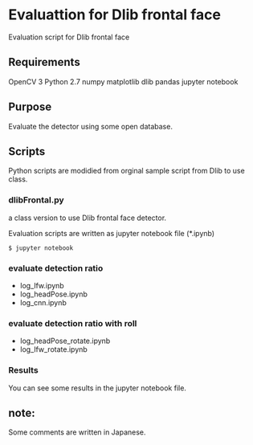 # Evaluattion for Dlib frontal face
Evaluation script for Dlib frontal face

## Requirements
OpenCV 3
Python 2.7
numpy
matplotlib
dlib
pandas
jupyter notebook

## Purpose
Evaluate the detector using some open database.

## Scripts
Python scripts are modidied from orginal sample script from Dlib to use class.

### dlibFrontal.py
a class version to use Dlib frontal face detector.

Evaluation scripts are written as jupyter notebook file (*.ipynb)

```
$ jupyter notebook
```

### evaluate detection ratio
- log_lfw.ipynb
- log_headPose.ipynb
- log_cnn.ipynb


### evaluate detection ratio with roll

- log_headPose_rotate.ipynb
- log_lfw_rotate.ipynb

### Results

You can see some results in the jupyter notebook file.


## note:
Some comments are written in Japanese.


